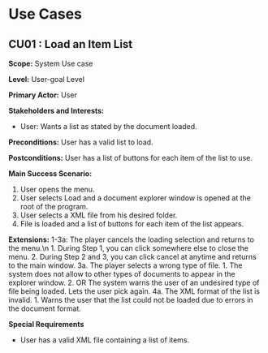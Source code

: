 # Use Cases

## CU01 : Load an Item List

**Scope:**  System Use case

**Level:** User-goal Level

**Primary Actor:** User

**Stakeholders and Interests:**
- User:  Wants a list as stated by the document loaded.

**Preconditions:** User has a valid list to load.

**Postconditions:** User has a list of buttons for each item of the list to use.

**Main Success Scenario:** 
1. User opens the menu.
2. User selects Load and a document explorer window is opened at the root of the program.
3. User selects a XML file from his desired folder.
4. File is loaded and a list of buttons for each item of the list appears.

**Extensions:**
1-3a: The player cancels the loading selection and returns to the menu.\n
    1. During Step 1, you can click somewhere else to close the menu.
    2. During Step 2 and 3, you can click cancel at anytime and returns to the main window.
3a. The player selects a wrong type of file.
    1. The system does not allow to other types of documents to appear in the explorer window.
    2. OR The system warns the user of an undesired type of file being loaded. Lets the user pick again.
4a. The XML format of the list is invalid.
    1. Warns the user that the list could not be loaded due to errors in the document format.

**Special Requirements** 
- User has a valid XML file containing a list of items.